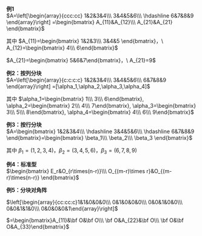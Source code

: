 **例1**  
$A=\left[\begin{array}{ccc:cc}  
1&2&3&4\\\  
3&4&5&6\\\  
\hdashline  
6&7&8&9  
\end{array}\right]  
=\begin{bmatrix}  
A_{11}&A_{12}\\\ A_{21}&A_{21}  
\end{bmatrix}$  
  
其中  $A_{11}=\begin{bmatrix}  
1&2&3\\\  
3&4&5  
\end{bmatrix}，\  
A_{12}=\begin{bmatrix}  
4\\\ 6\end{bmatrix}$  
  
$A_{21}=\begin{bmatrix}  
5&6&7\end{bmatrix}，\ A_{21}=9$  
  
**例2：按列分块**  
$A=\left[\begin{array}{c:c:c:c}  
1&2&3&4\\\  
3&4&5&6\\\  
6&7&8&9  
\end{array}\right]  
=[\alpha_1,\alpha_2,\alpha_3,\alpha_4]$  
  
其中  $\alpha_1=\begin{bmatrix}  
1\\\ 3\\\ 6\end{bmatrix},  
\alpha_2=\begin{bmatrix}  
2\\\ 4\\\ 7\end{bmatrix},  
\alpha_3=\begin{bmatrix}  
3\\\ 5\\\ 8\end{bmatrix},  
\alpha_4=\begin{bmatrix}  
4\\\ 6\\\ 9\end{bmatrix}$  
  
**例3：按行分块**  
$A=\begin{bmatrix}  
1&2&3&4\\\  
\hdashline  
3&4&5&6\\\  
\hdashline  
6&7&8&9  
\end{bmatrix}=\begin{bmatrix}  
\beta_1\\\  
\beta_2\\\  
\beta_3  
\end{bmatrix}$  
  
其中  $\beta_1=(1,2,3,4)，\beta_2=(3,4,5,6)，  
\beta_3=(6,7,8,9)$  
  
**例4：标准型**  
$\begin{bmatrix}  
E_r&O_{r\times(n-r)}\\\  
O_{(m-r)\times r}&O_{(m-r)\times(n-r)}  
\end{bmatrix}$  
  
**例5：分块对角阵**  
  
$\left[\begin{array}{cc:cc:c}1&1&0&0&0\\\ 0&1&0&0&0\\\ 0&0&1&0&0\\\ 0&0&1&1&0\\\ 0&0&0&0&1\end{array}\right]$  
  
$=\begin{bmatrix}A_{11}&\bf O&\bf O\\\ \bf O&A_{22}&\bf O\\\ \bf O&\bf O&A_{33}\end{bmatrix}$  
